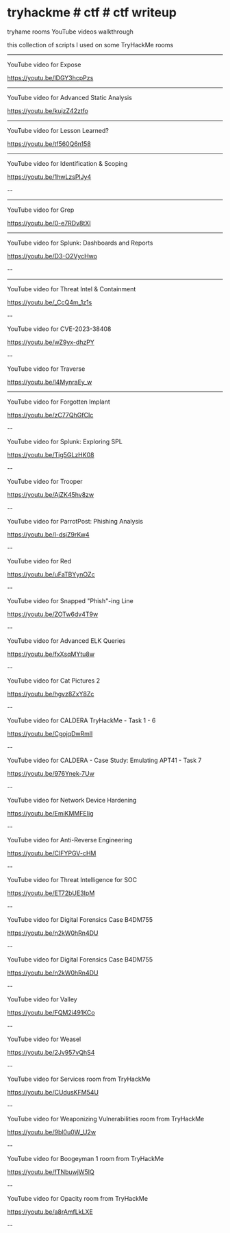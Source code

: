# tryhackme # ctf # ctf writeup
tryhame rooms YouTube videos walkthrough

this collection of scripts I used on some TryHackMe rooms

---

YouTube video for Expose

https://youtu.be/lDGY3hcpPzs

---

YouTube video for Advanced Static Analysis

https://youtu.be/kujzZ42ztfo

---
YouTube video for Lesson Learned? 

https://youtu.be/tf560Q6n158

---

YouTube video for Identification & Scoping

https://youtu.be/1hwLzsPlJy4

--

---
YouTube video for Grep 

https://youtu.be/0-e7RDv8tXI


---
YouTube video for Splunk: Dashboards and Reports 

https://youtu.be/D3-O2VycHwo

--

---
YouTube video for Threat Intel & Containment

https://youtu.be/_CcQ4m_1z1s

--

YouTube video for CVE-2023-38408 

https://youtu.be/wZ9yx-dhzPY

--

YouTube video for Traverse

https://youtu.be/l4MynraEy_w

---

YouTube video for Forgotten Implant

https://youtu.be/zC77QhGfCIc

--

YouTube video for Splunk: Exploring SPL

https://youtu.be/Tig5GLzHK08

--

YouTube video for Trooper

https://youtu.be/AjZK45hv8zw

--

YouTube video for ParrotPost: Phishing Analysis

https://youtu.be/I-dsjZ9rKw4

--

YouTube video for Red

https://youtu.be/uFaTBYynOZc

--

YouTube video for Snapped "Phish"-ing Line

https://youtu.be/ZOTw6dv4T9w

--

YouTube video for Advanced ELK Queries

https://youtu.be/fxXsqMYtu8w

--

YouTube video for Cat Pictures 2 

https://youtu.be/hgvz8ZxY8Zc

--

YouTube video for CALDERA TryHackMe - Task 1 - 6

https://youtu.be/CgojqDwRmlI

--

YouTube video for CALDERA - Case Study: Emulating APT41 - Task 7

https://youtu.be/976Ynek-7Uw

--

YouTube video for Network Device Hardening

https://youtu.be/EmiKMMFEIig

--

YouTube video for Anti-Reverse Engineering

https://youtu.be/CIFYPGV-cHM

--

YouTube video for Threat Intelligence for SOC

https://youtu.be/ET72bUE3IpM

--

YouTube video for Digital Forensics Case B4DM755

https://youtu.be/n2kW0hRn4DU

--

YouTube video for Digital Forensics Case B4DM755

https://youtu.be/n2kW0hRn4DU

--

YouTube video for Valley

https://youtu.be/FQM2i491KCo

--

YouTube video for Weasel

https://youtu.be/2Jv957vQhS4

--

YouTube video for Services room from TryHackMe

https://youtu.be/CUdusKFM54U

--

YouTube video for Weaponizing Vulnerabilities room from TryHackMe

https://youtu.be/9bl0u0W_U2w

--

YouTube video for Boogeyman 1 room from TryHackMe

https://youtu.be/fTNbuwjW5IQ

--

YouTube video for Opacity room from TryHackMe

https://youtu.be/a8rAmfLkLXE

--
